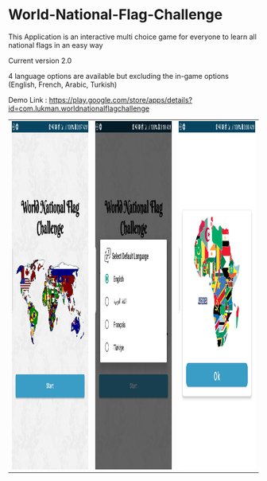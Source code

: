 # World-National-Flag-Challenge

This Application is an interactive multi choice game for everyone to learn all national flags in an easy way

Current version 2.0

4 language options are available but excluding the in-game options
(English, French, Arabic, Turkish)

Demo Link : https://play.google.com/store/apps/details?id=com.lukman.worldnationalflagchallenge

<table style="width:100%">
  <tr>
    <td><img src="https://github.com/ismailukman/World-National-Flag-Challenge/blob/master/WorldNationalFlag.jpg" alt="National Flag Challenge" width="350px" height="700"></td>
    <td><img src="https://github.com/ismailukman/World-National-Flag-Challenge/blob/master/languages.jpg" alt="Challenge Languages" width="350px" height="700"></td>
    <td><img src="https://github.com/ismailukman/World-National-Flag-Challenge/blob/master/africa.jpg" alt="Challenge Africa" width="350px" height="700"></td>
  </tr>
</table>

